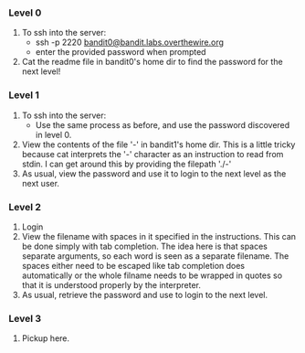 ### Level 0

1. To ssh into the server:
    - ssh -p 2220 bandit0@bandit.labs.overthewire.org
    - enter the provided password when prompted
1. Cat the readme file in bandit0's home dir to find the password for the next level!

### Level 1

1. To ssh into the server:
    - Use the same process as before, and use the password discovered in level 0.
1. View the contents of the file '-' in bandit1's home dir. This is a little tricky because cat interprets the '-' character as an instruction to read from stdin. I can get around this by providing the filepath './-'
1. As usual, view the password and use it to login to the next level as the next user.

### Level 2

1. Login
1. View the filename with spaces in it specified in the instructions. This can be done simply with tab completion. The idea here is that spaces separate arguments, so each word is seen as a separate filename. The spaces either need to be escaped like tab completion does automatically or the whole filname needs to be wrapped in quotes so that it is understood properly by the interpreter.
1. As usual, retrieve the password and use to login to the next level.

### Level 3

1. Pickup here.
